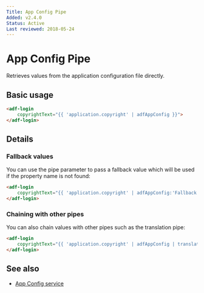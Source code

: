 ```yaml
---
Title: App Config Pipe
Added: v2.4.0
Status: Active
Last reviewed: 2018-05-24
---
```


# App Config Pipe

Retrieves values from the application configuration file directly.

## Basic usage

```html
<adf-login
    copyrightText="{{ 'application.copyright' | adfAppConfig }}">
</adf-login>
```

## Details

### Fallback values

You can use the pipe parameter to pass a fallback value which will be
used if the property name is not found:

```html
<adf-login
    copyrightText="{{ 'application.copyright' | adfAppConfig:'Fallback Text' }}">
</adf-login>
```

### Chaining with other pipes

You can also chain values with other pipes such as the translation pipe:

```html
<adf-login
    copyrightText="{{ 'application.copyright' | adfAppConfig | translate }}">
</adf-login>
```

## See also

-   [App Config service](app-config.service.md)
